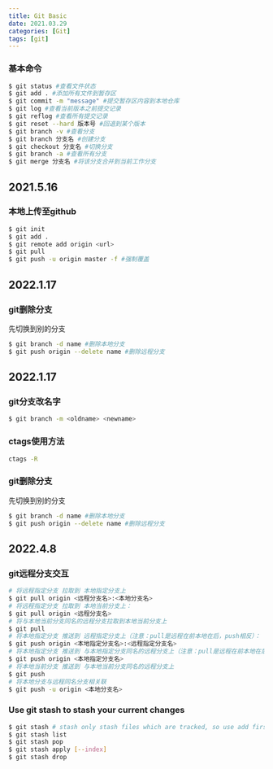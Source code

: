 ```yaml
---
title: Git Basic
date: 2021.03.29
categories: [Git]
tags: [git]
---
```


### 基本命令

```bash
$ git status #查看文件状态
$ git add . #添加所有文件到暂存区
$ git commit -m "message" #提交暂存区内容到本地仓库
$ git log #查看当前版本之前提交记录
$ git reflog #查看所有提交记录
$ git reset --hard 版本号 #回退到某个版本
$ git branch -v #查看分支
$ git branch 分支名 #创建分支
$ git checkout 分支名 #切换分支
$ git branch -a #查看所有分支
$ git merge 分支名 #将该分支合并到当前工作分支
```

## 2021.5.16

### 本地上传至github

```bash
$ git init
$ git add .
$ git remote add origin <url>
$ git pull
$ git push -u origin master -f #强制覆盖
```

## 2022.1.17

### git删除分支

先切换到别的分支
```bash
$ git branch -d name #删除本地分支
$ git push origin --delete name #删除远程分支
```
## 2022.1.17

### git分支改名字
```bash
$ git branch -m <oldname> <newname>
```
### ctags使用方法
```bash
ctags -R
```

### git删除分支
先切换到别的分支
```bash
$ git branch -d name #删除本地分支
$ git push origin --delete name #删除远程分支
```

## 2022.4.8
### git远程分支交互
```bash
# 将远程指定分支 拉取到 本地指定分支上
$ git pull origin <远程分支名>:<本地分支名>
# 将远程指定分支 拉取到 本地当前分支上：
$ git pull origin <远程分支名>
# 将与本地当前分支同名的远程分支拉取到本地当前分支上
$ git pull
# 将本地指定分支 推送到 远程指定分支上（注意：pull是远程在前本地在后，push相反）：
$ git push origin <本地指定分支名>:<远程指定分支名>
# 将本地指定分支 推送到 与本地指定分支同名的远程分支上（注意：pull是远程在前本地在后，push相反）：
$ git push origin <本地指定分支名>
# 将本地当前分支 推送到 与本地当前分支同名的远程分支上
$ git push
# 将本地分支与远程同名分支相关联
$ git push -u origin <本地分支名>
```

### Use git stash to stash your current changes

```bash
$ git stash # stash only stash files which are tracked, so use add first
$ git stash list
$ git stash pop 
$ git stash apply [--index]
$ git stash drop
```